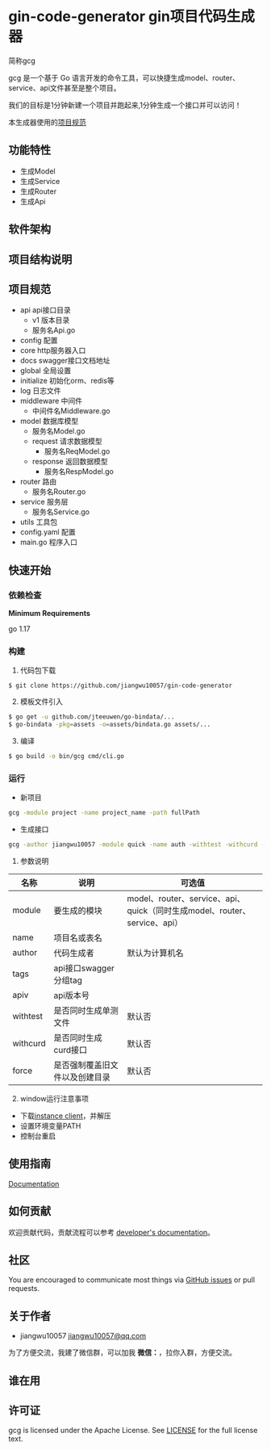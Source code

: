 # gin-code-generator gin项目代码生成器

简称gcg

gcg 是一个基于 Go 语言开发的命令工具，可以快捷生成model、router、service、api文件甚至是整个项目。

我们的目标是1分钟新建一个项目并跑起来,1分钟生成一个接口并可以访问！

本生成器使用的[项目规范](#项目规范)

## 功能特性

- 生成Model
- 生成Service
- 生成Router
- 生成Api

## 软件架构


## 项目结构说明

## 项目规范
- api api接口目录
  - v1 版本目录
  - 服务名Api.go
- config 配置
- core http服务器入口
- docs swagger接口文档地址
- global 全局设置
- initialize 初始化orm、redis等
- log 日志文件
- middleware 中间件
  - 中间件名Middleware.go
- model 数据库模型
  - 服务名Model.go
  - request 请求数据模型
    - 服务名ReqModel.go
  - response 返回数据模型
    - 服务名RespModel.go
- router 路由
  - 服务名Router.go
- service 服务层
  - 服务名Service.go
- utils 工具包
- config.yaml 配置
- main.go 程序入口

## 快速开始

### 依赖检查

**Minimum Requirements**

go 1.17


### 构建

1. 代码包下载

```
$ git clone https://github.com/jiangwu10057/gin-code-generator
```

2. 模板文件引入
```bash
$ go get -u github.com/jteeuwen/go-bindata/...
$ go-bindata -pkg=assets -o=assets/bindata.go assets/...
```
3. 编译

```bash
$ go build -o bin/gcg cmd/cli.go
```

### 运行

- 新项目
```bash
gcg -module project -name project_name -path fullPath
```

- 生成接口

```bash
gcg -author jiangwu10057 -module quick -name auth -withtest -withcurd -tags swagger接口分组tag -apiv v1
```

1. 参数说明

| 名称| 说明|可选值|
|----------------|------------------|----------------|
|module|要生成的模块|model、router、service、api、quick（同时生成model、router、service、api）|
|name|项目名或表名||
|author|代码生成者|默认为计算机名|
|tags|api接口swagger分组tag||
|apiv|api版本号||
|withtest|是否同时生成单测文件|默认否|
|withcurd|是否同时生成curd接口|默认否|
|force|是否强制覆盖旧文件以及创建目录|默认否|


2. window运行注意事项

- 下载[instance client](https://oracle.github.io/odpi/doc/installation.html#id1)，并解压
- 设置环境变量PATH
- 控制台重启

## 使用指南

[Documentation](docs/guide/zh-CN)

## 如何贡献

欢迎贡献代码，贡献流程可以参考 [developer's documentation](docs/devel/zh-CN/development.md)。

## 社区

You are encouraged to communicate most things via [GitHub issues](https://github.com/jiangwu10057/gin-code-generator/issues/new/choose) or pull requests.

## 关于作者

- jiangwu10057 <jiangwu10057@qq.com>

为了方便交流，我建了微信群，可以加我 **微信：**，拉你入群，方便交流。

## 谁在用

<!-- 如果你有项目在使用，也欢迎联系作者，加入使用案例。 -->

## 许可证

gcg is licensed under the Apache License. See [LICENSE](LICENSE) for the full license text.